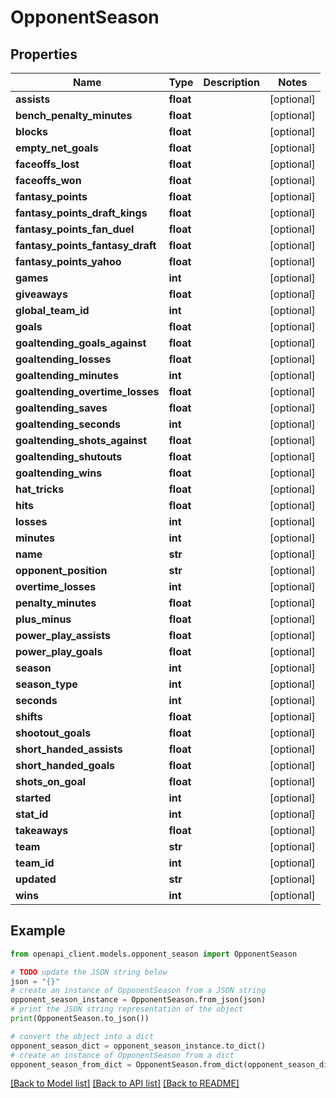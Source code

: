 # OpponentSeason


## Properties

Name | Type | Description | Notes
------------ | ------------- | ------------- | -------------
**assists** | **float** |  | [optional] 
**bench_penalty_minutes** | **float** |  | [optional] 
**blocks** | **float** |  | [optional] 
**empty_net_goals** | **float** |  | [optional] 
**faceoffs_lost** | **float** |  | [optional] 
**faceoffs_won** | **float** |  | [optional] 
**fantasy_points** | **float** |  | [optional] 
**fantasy_points_draft_kings** | **float** |  | [optional] 
**fantasy_points_fan_duel** | **float** |  | [optional] 
**fantasy_points_fantasy_draft** | **float** |  | [optional] 
**fantasy_points_yahoo** | **float** |  | [optional] 
**games** | **int** |  | [optional] 
**giveaways** | **float** |  | [optional] 
**global_team_id** | **int** |  | [optional] 
**goals** | **float** |  | [optional] 
**goaltending_goals_against** | **float** |  | [optional] 
**goaltending_losses** | **float** |  | [optional] 
**goaltending_minutes** | **int** |  | [optional] 
**goaltending_overtime_losses** | **float** |  | [optional] 
**goaltending_saves** | **float** |  | [optional] 
**goaltending_seconds** | **int** |  | [optional] 
**goaltending_shots_against** | **float** |  | [optional] 
**goaltending_shutouts** | **float** |  | [optional] 
**goaltending_wins** | **float** |  | [optional] 
**hat_tricks** | **float** |  | [optional] 
**hits** | **float** |  | [optional] 
**losses** | **int** |  | [optional] 
**minutes** | **int** |  | [optional] 
**name** | **str** |  | [optional] 
**opponent_position** | **str** |  | [optional] 
**overtime_losses** | **int** |  | [optional] 
**penalty_minutes** | **float** |  | [optional] 
**plus_minus** | **float** |  | [optional] 
**power_play_assists** | **float** |  | [optional] 
**power_play_goals** | **float** |  | [optional] 
**season** | **int** |  | [optional] 
**season_type** | **int** |  | [optional] 
**seconds** | **int** |  | [optional] 
**shifts** | **float** |  | [optional] 
**shootout_goals** | **float** |  | [optional] 
**short_handed_assists** | **float** |  | [optional] 
**short_handed_goals** | **float** |  | [optional] 
**shots_on_goal** | **float** |  | [optional] 
**started** | **int** |  | [optional] 
**stat_id** | **int** |  | [optional] 
**takeaways** | **float** |  | [optional] 
**team** | **str** |  | [optional] 
**team_id** | **int** |  | [optional] 
**updated** | **str** |  | [optional] 
**wins** | **int** |  | [optional] 

## Example

```python
from openapi_client.models.opponent_season import OpponentSeason

# TODO update the JSON string below
json = "{}"
# create an instance of OpponentSeason from a JSON string
opponent_season_instance = OpponentSeason.from_json(json)
# print the JSON string representation of the object
print(OpponentSeason.to_json())

# convert the object into a dict
opponent_season_dict = opponent_season_instance.to_dict()
# create an instance of OpponentSeason from a dict
opponent_season_from_dict = OpponentSeason.from_dict(opponent_season_dict)
```
[[Back to Model list]](../README.md#documentation-for-models) [[Back to API list]](../README.md#documentation-for-api-endpoints) [[Back to README]](../README.md)



